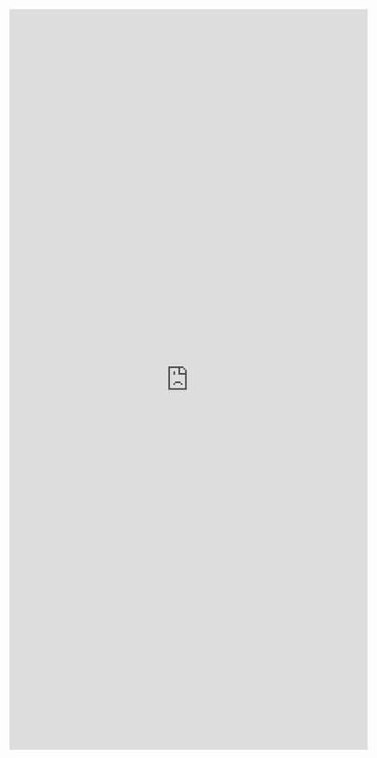 <iframe src="https://docs.google.com/forms/d/e/1FAIpQLScw9uOE7U9vIqRaP4lu5-zeQfYGxs2uDhwnsY2ZC5VuE5DcdQ/viewform?embedded=true" width="640" height="1321" frameborder="0" marginheight="0" marginwidth="0">Loading…</iframe>
